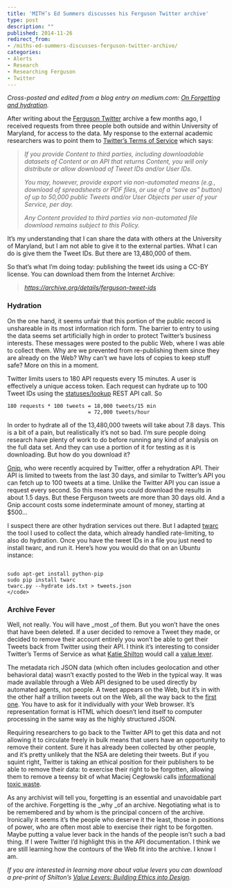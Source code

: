 ```yaml
---
title: 'MITH’s Ed Summers discusses his Ferguson Twitter archive'
type: post
description: ""
published: 2014-11-26
redirect_from: 
- /miths-ed-summers-discusses-ferguson-twitter-archive/
categories:
- Alerts
- Research
- Researching Ferguson
- Twitter
---
```

_Cross-posted and edited from a blog entry on medium.com: _[_On Forgetting and hydration_](https://medium.com/on-archivy/on-forgetting-e01a2b95272)_._

After writing about the [Ferguson Twitter](http://inkdroid.org/journal/2014/08/30/a-ferguson-twitter-archive/) archive a few months ago, I received requests from three people both outside and within University of Maryland, for access to the data. My response to the external academic researchers was to point them to [Twitter’s Terms of Service](https://dev.twitter.com/overview/terms/policy#6._Be_a_Good_Partner_to_Twitter) which says:

> _If you provide Content to third parties, including downloadable datasets of Content or an API that returns Content, you will only distribute or allow download of Tweet IDs and/or User IDs._
>
> _You may, however, provide export via non-automated means (e.g., download of spreadsheets or PDF files, or use of a “save as” button) of up to 50,000 public Tweets and/or User Objects per user of your Service, per day._
>
> _Any Content provided to third parties via non-automated file download remains subject to this Policy._

It’s my understanding that I can share the data with others at the University of Maryland, but I am not able to give it to the external parties. What I can do is give them the Tweet IDs. But there are 13,480,000 of them.

So that’s what I’m doing today: publishing the tweet ids using a CC-BY license. You can download them from the Internet Archive:

> _<https://archive.org/details/ferguson-tweet-ids>_

### **Hydration**

On the one hand, it seems unfair that this portion of the public record is unshareable in its most information rich form. The barrier to entry to using the data seems set artificially high in order to protect Twitter’s business interests. These messages were posted to the public Web, where I was able to collect them. Why are we prevented from re-publishing them since they are already on the Web? Why can’t we have lots of copies to keep stuff safe? More on this in a moment.

Twitter limits users to 180 API requests every 15 minutes. A user is effectively a unique access token. Each request can hydrate up to 100 Tweet IDs using the [statuses/lookup](https://dev.twitter.com/rest/reference/get/statuses/lookup) REST API call. So

```
180 requests * 100 tweets = 18,000 tweets/15 min
                          = 72,000 tweets/hour
```

In order to hydrate all of the 13,480,000 tweets will take about 7.8 days. This is a bit of a pain, but realistically it’s not so bad. I’m sure people doing research have plenty of work to do before running any kind of analysis on the full data set. And they can use a portion of it for testing as it is downloading. But how do you download it?

[Gnip](http://gnip.com/), who were recently acquired by Twitter, offer a rehydration API. Their API is limited to tweets from the last 30 days, and similar to Twitter’s API you can fetch up to 100 tweets at a time. Unlike the Twitter API you can issue a request every second. So this means you could download the results in about 1.5 days. But these Ferguson tweets are more than 30 days old. And a Gnip account costs some indeterminate amount of money, starting at \$500…

I suspect there are other hydration services out there. But I adapted [twarc](http://github.com/edsu/twarc) the tool I used to collect the data, which already handled rate-limiting, to also do hydration. Once you have the tweet IDs in a file you just need to install twarc, and run it. Here’s how you would do that on an Ubuntu instance:

```

sudo apt-get install python-pip
sudo pip install twarc
twarc.py --hydrate ids.txt > tweets.json
</code>
```

### **Archive Fever**

Well, not really. You will have \_most \_of them. But you won’t have the ones that have been deleted. If a user decided to remove a Tweet they made, or decided to remove their account entirely you won’t be able to get their Tweets back from Twitter using their API. I think it’s interesting to consider Twitter’s Terms of Service as what [Katie Shilton](http://ischool.umd.edu/faculty-staff/katie-shilton) would call a [value lever](http://mith.umd.edu/dialogues/katie-shilton-finding-values-levers-building-ethics-into-emerging-technologies/).

The metadata rich JSON data (which often includes geolocation and other behavioral data) wasn’t exactly posted to the Web in the typical way. It was made available through a Web API designed to be used directly by automated agents, not people. A tweet appears on the Web, but it’s in with the other half a trillion tweets out on the Web, all the way back to the [first one](https://twitter.com/biz/status/21). You have to ask for it individually with your Web browser. It’s representation format is HTML which doesn’t lend itself to computer processing in the same way as the highly structured JSON.

Requiring researchers to go back to the Twitter API to get this data and not allowing it to circulate freely in bulk means that users have an opportunity to remove their content. Sure it has already been collected by other people, and it’s pretty unlikely that the NSA are deleting their tweets. But if you squint right, Twitter is taking an ethical position for their publishers to be able to remove their data: to exercise their right to be forgotten, allowing them to remove a teensy bit of what Maciej Cegłowski calls [informational toxic waste](http://idlewords.com/bt14.htm).

As any archivist will tell you, forgetting is an essential and unavoidable part of the archive. Forgetting is the \_why \_of an archive. Negotiating what is to be remembered and by whom is the principal concern of the archive. Ironically it seems it’s the people who deserve it the least, those in positions of power, who are often most able to exercise their right to be forgotten. Maybe putting a value lever back in the hands of the people isn’t such a bad thing. If I were Twitter I’d highlight this in the API documentation. I think we are still learning how the contours of the Web fit into the archive. I know I am.

_If you are interested in learning more about value levers you can download a pre-print of Shilton’s _[_Value Levers: Building Ethics into Design_](http://mith.umd.edu/wp-content/uploads/2014/11/ShiltonSTHVpreprint.pdf)_._
